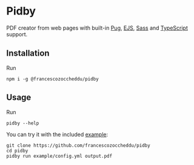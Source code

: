 # Pidby
PDF creator from web pages with built-in [Pug](https://pugjs.org/), [EJS](https://ejs.co/), [Sass](https://sass-lang.com/) and [TypeScript](https://www.typescriptlang.org/) support.

## Installation
Run
```shell
npm i -g @francescozoccheddu/pidby
```

## Usage

Run
```shell
pidby --help
```

You can try it with the included [example](/example):
```shell
git clone https://github.com/francescozoccheddu/pidby
cd pidby
pidby run example/config.yml output.pdf
```